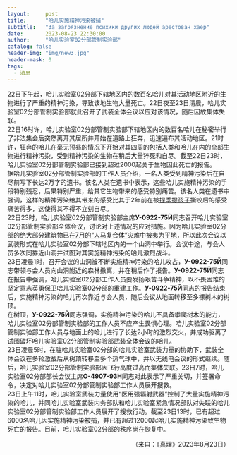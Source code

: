 ```yaml
---
layout:     post
title:      "哈儿实施精神污染被捕"
subtitle:   "За загрязнение психики других людей арестован хаер"
date:       2023-08-23 22:30:00
author:     "哈儿实验室02分部管制实验部"
catalog: false
header-img: "img/new3.jpg"
header-mask: 0
tags:
  - 消息
---
```


22日下午起，哈儿实验室02分部下辖地区内的数百名哈儿对其活动地区附近的生物进行了严重的精神污染，导致该地生物大量死亡。22日夜至23日清晨，哈儿实验室02分部管制实验部就此召开了武装全体会议以应对该情况，随后因故集体失联。  
22日16时许，哈儿实验室02分部管制实验部下辖地区内的数百名哈儿在秘密举行了非法集会后突然离开其居所并开始在道路上狂奔，迅速遍布其活动地区。21时许，狂奔的哈儿在毫无预兆的情况下开始对其四周的包括人类和哈儿在内的全部生物进行精神污染，受到精神污染的生物在稍后大量猝死和自尽。截至22日23时，哈儿实验室02分部管制实验部已接到超过2000起关于生物因此死亡的报告。  
据哈儿实验室02分部管制实验部的工作人员介绍，一名人类受到精神污染后在自尽前写下长达2万字的遗书。该名人类在遗书中表示，这些哈儿实施精神污染的手段特别残忍，后果特别严重，给其它生物带来的感受特别痛苦。该名人类在遗书中强调，这样的精神污染给其带来的感受比其于2年前在被[提季提孩子](https://khayer.cn/bdohlh/index.html?haer=1)撕咬后的感受痛苦得多，这使得其不得不立刻自尽。  
22日23时，哈儿实验室02分部管制实验部主席**У-0922-75Й**同志召开哈儿实验室02分部管制实验部全体会议，讨论对上述情况的应对措施。因为哈儿实验室02分部的绝大部分建筑物已在[7月的“人马复合体”灾难](https://khayer.cn/2023/06/30/%E4%BA%BA%E9%A9%AC%E5%A4%8D%E5%90%88%E4%BD%93-%E5%BC%95%E5%8F%91%E7%81%BE%E9%9A%BE/)中[被夷为平地](https://khayer.cn/2023/07/02/%E5%93%88%E5%84%BF%E5%AE%9E%E9%AA%8C%E5%AE%A402%E5%88%86%E9%83%A8%E5%81%9C%E6%AD%A2%E7%B4%A7%E6%80%A5%E7%8A%B6%E6%80%81/)，所以此次会议以武装形式在哈儿实验室02分部下辖地区内的一个山洞中举行。会议中途，与会人员多次同靠近山洞并试图对其实施精神污染的哈儿激烈战斗。  
23日凌晨1时，召开会议的山洞被不断实施精神污染的哈儿攻占，**У-0922-75Й**同志带领与会人员向山洞附近的森林撤离，并在稍后作了报告。**У-0922-75Й**同志在报告中强调，哈儿实验室02分部工作人员要发扬艰苦斗争精神，以不畏困难的坚定意志英勇保卫哈儿实验室02分部的重建工作。**У-0922-75Й**同志的报告结束后，实施精神污染的哈儿再次靠近与会人员，随后会议从地面转移至多棵树木的树顶。  
在树顶，**У-0922-75Й**同志强调，实施精神污染的哈儿不具备攀爬树木的能力，哈儿实验室02分部管制实验部的工作人员不应产生畏惧心理。哈儿实验室02分部管制实验部工作人员与地面上的哈儿进行了长达2小时的激烈交火，并成功驱离了试图破坏哈儿实验室02分部管制实验部武装全体会议的哈儿。  
23日凌晨5时，在驻哈儿实验室02分部的哈儿实验室武装力量的协助下，武装全体会议在多轮激战后从树顶转移至多个热气球中，并以无线电会议的形式继续。随后，哈儿实验室02分部管制实验部因飞行高度过高而集体失联。23日7时，哈儿实验室02分部部长会议主席**О-4907-93Н**同志对此表示了严重关切，并签署命令，决定对哈儿实验室02分部管制实验部工作人员展开搜救。  
23日上午11时，哈儿实验室武装力量使用“医用强辐射武器”控制了大量实施精神污染的哈儿，并同哈儿实验室武装内务部队和哈儿实验室紧急情况部队对失联的哈儿实验室02分部管制实验部工作人员展开了搜救行动。截至23日13时，已有超过6000名哈儿因实施精神污染被捕，并已有超过12000起哈儿实施精神污染致生物死亡的报告。目前，哈儿实验室02分部的秩序尚在恢复中。
<div style="text-align: right">（来自：《真理》2023年8月23日）</div>
